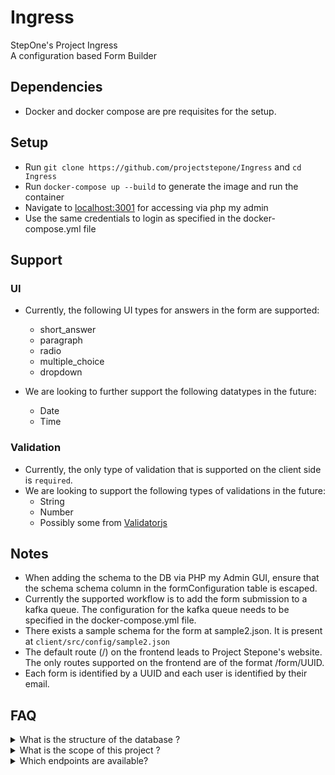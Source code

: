 # Ingress
StepOne's Project Ingress </br>
A configuration based Form Builder


## Dependencies

- Docker and docker compose are pre requisites for the setup.

## Setup

- Run `git clone https://github.com/projectstepone/Ingress` and `cd Ingress`
- Run `docker-compose up --build` to generate the image and run the container
- Navigate to [localhost:3001](http://localhost:3001) for accessing via php my admin
- Use the same credentials to login as specified in the docker-compose.yml file


## Support

### UI 
- Currently, the following UI types for answers in the form are supported:
  - short_answer
  - paragraph
  - radio
  - multiple_choice
  - dropdown
  
- We are looking to further support the following datatypes in the future:
  - Date
  - Time
  
### Validation
- Currently, the only type of validation that is supported on the client side is `required`.
- We are looking to support the following types of validations in the future:
  - String
  - Number
  - Possibly some from [Validatorjs](https://www.npmjs.com/package/validatorjs)
  
  
## Notes

- When adding the schema to the DB via PHP my Admin GUI, ensure that the schema schema column in the formConfiguration table is escaped.
- Currently the supported workflow is to add the form submission to a kafka queue. The configuration for the kafka queue needs to be specified in the docker-compose.yml file. 
- There exists a sample schema for the form at sample2.json. It is present at `client/src/config/sample2.json`
- The default route (/) on the frontend leads to Project Stepone's website. The only routes supported on the frontend are of the format /form/UUID.
- Each form is identified by a UUID and each user is identified by their email.


## FAQ
<details>
  <summary>What is the structure of the database ?</summary>
  
  ## Tables
  
  1. users
  
  - email 
  - password
  - isActive
  - isAdmin

  2. formConfiguration
  
  - formConfigId
  - schema
  - created_by
  
  The initialization script for the application can be found under `backend/db/scripts` They are to be run in ascending order of their prefixed number.
  
</details>

<details>
    <summary>What is the scope of this project ?</summary>
  Ingress aims to be a schema based Form and webhook creator.
  One should be able to create customizable forms and APIs; all by specifying a configuration.
  The entire scope of the workflows to be supported post submission of forms are yet to be decided. 
  Immediate requirements are to support addition to Kafka queue to support statesman. 
</details>




<details>
    <summary>Which endpoints are available?</summary>
    
   ### Backend
  
   - /config/id
   
      Where id is the UUID for the form
      If the form does not exist, the backend returns an empty array
   
   ### Frontend
  
   - /form/id
   
      Where id is the UUID for the form
    
   A URL bearing UUID for which a corresponding form does not exist and all unspecified URLs lead to a 404 Page.  
  
 
</details>
